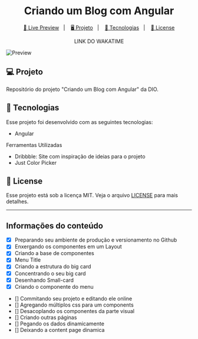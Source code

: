 <h1 align="center">
  Criando um Blog com Angular
</h1>

<p align="center">
  <a href="https://dio-blog-com-angular.vercel.app/">🔗 Live Preview</a>&nbsp;&nbsp;&nbsp;|&nbsp;&nbsp;&nbsp;
  <a href="#-projeto">🖥️ Projeto</a>&nbsp;&nbsp;&nbsp;|&nbsp;&nbsp;&nbsp;
  <a href="#-tecnologias">🚀 Tecnologias</a>&nbsp;&nbsp;&nbsp;|&nbsp;&nbsp;&nbsp;
  <a href="#-license">📝 License</a>
</p>

<p align="center">
  LINK DO WAKATIME
</p>

![Preview](./assets/preview.jpg)

## 💻 Projeto

Repositório do projeto "Criando um Blog com Angular" da DIO.

## 🚀 Tecnologias

Esse projeto foi desenvolvido com as seguintes tecnologias:

- Angular

Ferramentas Utilizadas

- Dribbble: Site com inspiração de ideias para o projeto
- Just Color Picker

## 📝 License

Esse projeto está sob a licença MIT. Veja o arquivo [LICENSE](LICENSE) para mais detalhes.

---

## Informações do conteúdo

- [x] Preparando seu ambiente de produção e versionamento no Github
- [x] Enxergando os componentes em um Layout
- [x] Criando a base de componentes
- [x] Menu Title
- [x] Criando a estrutura do big card
- [x] Concentrando o seu big card
- [x] Desenhando Small-card
- [x] Criando o componente do menu
- [] Commitando seu projeto e editando ele online
- [] Agregando múltiplos css para um components
- [] Desacoplando os componentes da parte visual
- [] Criando outras páginas
- [] Pegando os dados dinamicamente
- [] Deixando a content page dinamica
